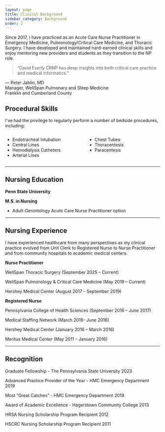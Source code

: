 ```yaml
---
layout: page
title: Clinical Background
sidebar_category: Background
order: 2
---
```


Since 2017, I have practiced as an Acute Care Nurse Practitioner in Emergency Medicine, Pulmonology/Critical Care Medicine, and 
Thoracic Surgery.  I have developed and maintained hard-earned clinical skills and enjoy mentoring new providers and students 
as they transition to the NP role. 

<div class="section">

<blockquote>
  “David Everly CRNP has deep insights into both critical care practice and medical informatics.”
</blockquote>

<p>
  — Peter Jablin, MD  
  <br><span>Manager, WellSpan Pulmonary and Sleep Medicine<br>
  Franklin and Cumberland County</span>
</p>

</div>

## Procedural Skills

I've had the privilege to regularly perform a number of bedside procedures, including:

<div style="display: flex; gap: 2rem; flex-wrap: wrap;">
  <div style="flex: 1;">
    <ul>
      <li>Endotracheal Intubation</li>
      <li>Central Lines</li>
      <li>Hemodialysis Catheters</li>
      <li>Arterial Lines</li>
    </ul>
  </div>
  <div style="flex: 1;">
    <ul>
      <li>Chest Tubes</li>
      <li>Thoracentesis</li>
      <li>Paracentesis</li>
    </ul>
  </div>
</div>

---  

## Nursing Education

**Penn State University**  

**M.S. in Nursing**  
- Adult-Gerontology Acute Care Nurse Practitioner option  

---  

## Nursing Experience  

I have experienced healthcare from many perspectives as my clinical practice evolved from Unit Clerk to Registered Nurse to Nurse Practitioner and from community hospitals to academic medical centers.  

**Nurse Practitioner**

WellSpan Thoracic Surgery (September 2025 – Current)  

WellSpan Pulmonology & Critical Care Medicine (May 2019 – Current)

Hershey Medical Center (August 2017 – September 2019)

**Registered Nurse**

Pennsylvania College of Health Sciences (September 2016 – June 2017)

Medical Staffing Network (March 2016- June 2016)

Hershey Medical Center (January 2016 – March 2016)

Meritus Medical Center (May 2011 – January 2016)

---  

<div class = "section"></div>  

<div class = "section">  

<h2> Recognition </h2>
 
Graduate Fellowship - The Pennsylvania State University 2023

Advanced Practice Provider of the Year - HMC Emergency Department 2019

Most “Great Catches” - HMC Emergency Department 2019

Award of Academic Excellence - Hagerstown Community College 2013

HRSA Nursing Scholarship Program Recipient 2012

HSCRC Nursing Scholarship Program Recipient 2011

</div>
